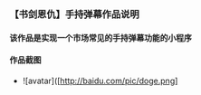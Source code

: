 ### 【书剑恩仇】手持弹幕作品说明

#### 该作品是实现一个市场常见的手持弹幕功能的小程序

#### 作品截图

- ![avatar]([http://baidu.com/pic/doge.png]